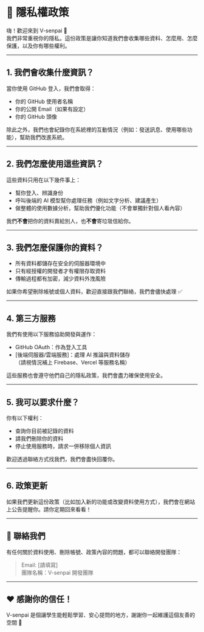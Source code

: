 # 🔐 隱私權政策

嗨！歡迎來到 V-senpai 👋  
我們非常重視你的隱私。這份政策是讓你知道我們會收集哪些資料、怎麼用、怎麼保護，以及你有哪些權利。

---

## 1. 我們會收集什麼資訊？

當你使用 GitHub 登入，我們會取得：

- 你的 GitHub 使用者名稱
- 你的公開 Email（如果有設定）
- 你的 GitHub 頭像

除此之外，我們也會紀錄你在系統裡的互動情況（例如：發送訊息、使用哪些功能），幫助我們改進系統。

---

## 2. 我們怎麼使用這些資訊？

這些資料只用在以下幾件事上：

- 幫你登入、辨識身份
- 呼叫後端的 AI 模型幫你處理任務（例如文字分析、建議產生）
- 做整體的使用數據分析，幫助我們優化功能（不會單獨針對個人看內容）

我們**不會**把你的資料賣給別人，也**不會**寄垃圾信給你。

---

## 3. 我們怎麼保護你的資料？

- 所有資料都儲存在安全的伺服器環境中
- 只有經授權的開發者才有權限存取資料
- 傳輸過程都有加密，減少資料外洩風險

如果你希望刪除帳號或個人資料，歡迎直接跟我們聯絡，我們會儘快處理 ✅

---

## 4. 第三方服務

我們有使用以下服務協助開發與運作：

- GitHub OAuth：作為登入工具
- [後端伺服器/雲端服務]：處理 AI 推論與資料儲存  
  （請視情況補上 Firebase、Vercel 等服務名稱）

這些服務也會遵守他們自己的隱私政策，我們會盡力確保使用安全。

---

## 5. 我可以要求什麼？

你有以下權利：

- 查詢你目前被記錄的資料
- 請我們刪除你的資料
- 停止使用服務時，請求一併移除個人資訊

歡迎透過聯絡方式找我們，我們會盡快回覆你。

---

## 6. 政策更新

如果我們更新這份政策（比如加入新的功能或改變資料使用方式），我們會在網站上公告提醒你。請你定期回來看看！

---

## 📩 聯絡我們

有任何關於資料使用、刪除帳號、政策內容的問題，都可以聯絡開發團隊：

> Email: [請填寫]  
> 團隊名稱：V-senpai 開發團隊

---

## ❤️ 感謝你的信任！

V-senpai 是個讓學生能輕鬆學習、安心提問的地方，謝謝你一起維護這個友善的空間 🌱
